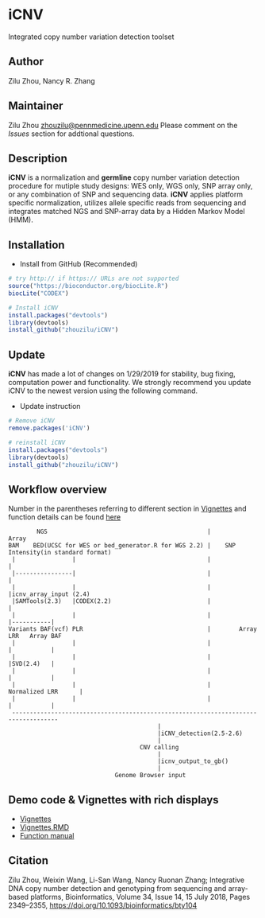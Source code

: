# iCNV
Integrated copy number variation detection toolset

## Author
Zilu Zhou, Nancy R. Zhang

## Maintainer
Zilu Zhou <zhouzilu@pennmedicine.upenn.edu>
Please comment on the *Issues* section for addtional questions.

## Description
**iCNV** is a normalization and **germline** copy number variation detection procedure for mutiple study designs: WES only, WGS only, SNP array only, or any combination of SNP and sequencing data. **iCNV** applies platform specific normalization, utilizes allele specific reads from sequencing and integrates matched NGS and SNP-array data by a Hidden Markov Model (HMM).

## Installation
* Install from GitHub (Recommended)
```r
# try http:// if https:// URLs are not supported
source("https://bioconductor.org/biocLite.R")
biocLite("CODEX")

# Install iCNV
install.packages("devtools")
library(devtools)
install_github("zhouzilu/iCNV")
```

## Update
**iCNV** has made a lot of changes on 1/29/2019 for stability, bug fixing, computation power and functionality. We strongly recommend you update iCNV to the newest version using the following command.
* Update instruction
```r
# Remove iCNV
remove.packages('iCNV')

# reinstall iCNV
install.packages("devtools")
library(devtools)
install_github("zhouzilu/iCNV")
```

## Workflow overview
Number in the parentheses referring to different section in [Vignettes](http://raw.githack.com/zhouzilu/iCNV/master/vignettes/iCNV-vignette.html) and function details can be found [here](https://bioconductor.org/packages/release/bioc/manuals/iCNV/man/iCNV.pdf)
```
        NGS                                             |           Array
BAM    BED(UCSC for WES or bed_generator.R for WGS 2.2) |    SNP Intensity(in standard format)
 |                |                                     |             |
 |----------------|                                     |             |
 |                |                                     |             |icnv_array_input (2.4)
 |SAMTools(2.3)   |CODEX(2.2)                           |             |
 |                |                                     |             |-----------|
Variants BAF(vcf) PLR                                   |        Array LRR   Array BAF
 |                |                                     |             |           |
 |                |                                     |             |SVD(2.4)   |
 |                |                                     |             |           |
 |                |                                     |     Normalized LRR      |
 |                |                                     |             |           |
 -----------------------------------------------------------------------------------
                                          |
                                          |iCNV_detection(2.5-2.6)
                                          |
                                     CNV calling
                                          |
                                          |icnv_output_to_gb()
                                          |
                              Genome Browser input
```
## Demo code & Vignettes with rich displays
* [Vignettes](http://raw.githack.com/zhouzilu/iCNV/master/vignettes/iCNV-vignette.html)
* [Vignettes.RMD](https://github.com/zhouzilu/iCNV/blob/master/vignettes/iCNV-vignette.Rmd)
* [Function manual](https://bioconductor.org/packages/release/bioc/manuals/iCNV/man/iCNV.pdf)

## Citation
Zilu Zhou, Weixin Wang, Li-San Wang, Nancy Ruonan Zhang; Integrative DNA copy number detection and genotyping from sequencing and array-based platforms, Bioinformatics, Volume 34, Issue 14, 15 July 2018, Pages 2349–2355, https://doi.org/10.1093/bioinformatics/bty104
